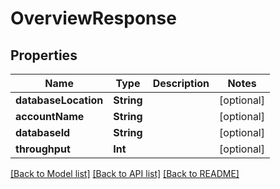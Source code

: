 # OverviewResponse

## Properties
Name | Type | Description | Notes
------------ | ------------- | ------------- | -------------
**databaseLocation** | **String** |  | [optional] 
**accountName** | **String** |  | [optional] 
**databaseId** | **String** |  | [optional] 
**throughput** | **Int** |  | [optional] 

[[Back to Model list]](../README.md#documentation-for-models) [[Back to API list]](../README.md#documentation-for-api-endpoints) [[Back to README]](../README.md)


